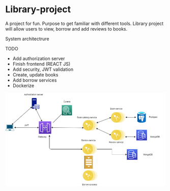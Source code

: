 # Library-project
A project for fun. Purpose to get familiar with different tools. Library project will allow users to view, borrow and add reviews to books.

System architectrure

TODO
- Add authorization server
- Finish frontend (REACT JS)
- Add security, JWT validation
- Create, update books
- Add borrow services
- Dockerize

![alt text](https://github.com/Rofor51/Library-project/blob/master/Untitled%20Diagram%20(2).png)
